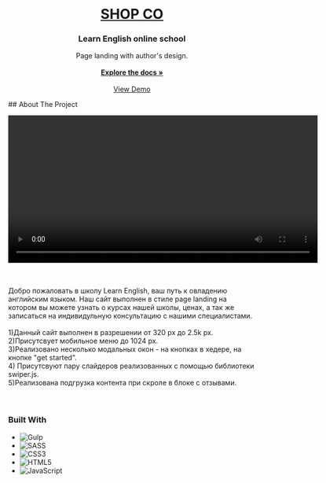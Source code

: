 <!-- PROJECT LOGO -->
<br />
<div align="center">
  <a href="https://github.com/GorunowMaxim/LearnEnglish.github.io">
    <h1>SHOP CO</h1>
  </a>

  <h3 align="center">Learn English online school</h3>

  <p align="center">
    Page landing with author's design.
    <br />
    <br />
    <a href="https://github.com/GorunowMaxim/LearnEnglish.github.io"><strong>Explore the docs »</strong></a>
    <br />
    <br />
    <a href="https://gorunowmaxim.github.io/LearnEnglish.github.io/">View Demo</a>
  </p>
</div>
<!-- ABOUT THE PROJECT -->
## About The Project
<br />

<video width="630" height="300"  src="https://github.com/GorunowMaxim/LearnEnglish.github.io/assets/132397409/ebce30b3-f96d-4c6c-8186-a36c741ead8e" autoplay></video>

<br />
<br />
     Добро пожаловать в школу Learn English, ваш путь к овладению английским языком. Наш сайт выполнен в стиле page landing на котором вы можете узнать о курсах нашей школы, ценах, а так же записаться на индивидульную консультацию с нашими специалистами.
<br />
<br />
1)Данный сайт выполнен в разрешении от 320 px до 2.5k px.
<br />
2)Присутсвует мобильное меню до 1024 px.
<br />
3)Реализовано несколько модальных окон - на кнопках в хедере, на кнопке "get started".
<br />
4) Присутсвуют пару слайдеров реализованных с помощью библиотеки swiper.js.
<br />
5)Реализована подгрузка контента при скроле в блоке с отзывами.
<br />
<br />
<br />

### Built With

* ![Gulp](https://img.shields.io/badge/GULP-%23CF4647.svg?style=for-the-badge&logo=gulp&logoColor=white)
* ![SASS](https://img.shields.io/badge/SASS-hotpink.svg?style=for-the-badge&logo=SASS&logoColor=white)
* ![CSS3](https://img.shields.io/badge/css5-%231572B6.svg?style=for-the-badge&logo=css5&logoColor=white)
* ![HTML5](https://img.shields.io/badge/html5-%23E34F26.svg?style=for-the-badge&logo=html5&logoColor=white)
* ![JavaScript](https://img.shields.io/badge/javascript-%23323330.svg?style=for-the-badge&logo=javascript&logoColor=%23F7DF1E)
